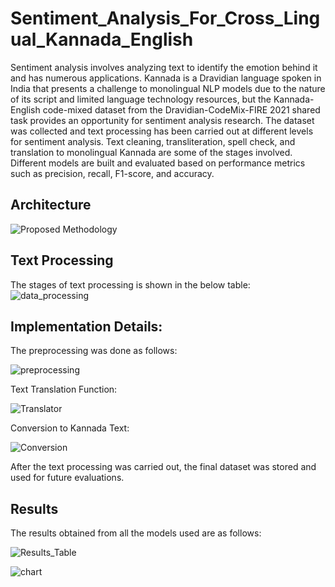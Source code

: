 # Sentiment_Analysis_For_Cross_Lingual_Kannada_English

Sentiment analysis involves analyzing text to identify the emotion behind it and has numerous applications. Kannada is a Dravidian language spoken in India that presents a challenge to monolingual NLP models due to the nature of its script and limited language technology resources, but the Kannada-English code-mixed dataset from the Dravidian-CodeMix-FIRE 2021 shared task provides an opportunity for sentiment analysis research. The dataset was collected and text processing has been carried out at different levels for sentiment analysis. Text cleaning, transliteration, spell check, and translation to monolingual Kannada are some of the stages involved. Different models are built and evaluated based on performance metrics such as precision, recall, F1-score, and accuracy.

## Architecture
![Proposed Methodology](https://user-images.githubusercontent.com/95362556/236432711-b5b56c91-e053-4abf-aeed-2c2d478f7446.png)

## Text Processing
The stages of text processing is shown in the below table:
![data_processing](https://user-images.githubusercontent.com/95362556/236433408-cf784f93-2787-4ac2-b5a2-98d02d3fff4a.JPG)

## Implementation Details:
The preprocessing was done as follows:

![preprocessing](https://user-images.githubusercontent.com/95362556/236435508-3a7b7f12-245e-46e5-ac16-ba9ce942fe67.jpg)

Text Translation Function:

![Translator](https://user-images.githubusercontent.com/95362556/236435815-59c9c67f-3bad-460d-89ab-a314436beed8.jpg)

Conversion to Kannada Text:

![Conversion](https://user-images.githubusercontent.com/95362556/236436008-18ed3ebc-403b-460e-adf3-112f9c53745d.jpg)

After the text processing was carried out, the final dataset was stored and used for future evaluations.

## Results
The results obtained from all the models used are as follows:

![Results_Table](https://user-images.githubusercontent.com/95362556/236436818-a03a6b1c-fc4a-4ea9-bdd4-e2544463458f.jpg)

![chart](https://user-images.githubusercontent.com/95362556/236436839-5a1e8209-f42f-4507-82d7-d4ed80214a5e.png)
